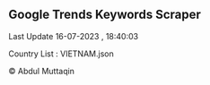 

## Google Trends Keywords Scraper 
 
Last Update 16-07-2023 , 18:40:03

Country List :
VIETNAM.json



© Abdul Muttaqin 
